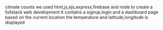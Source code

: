 climate counts we used html,js,ejs,express,firebase and node to create a fullstack web development It contains a signup,login and a dashboard page based on the current location the temperature and latitude,longitude is displayed
